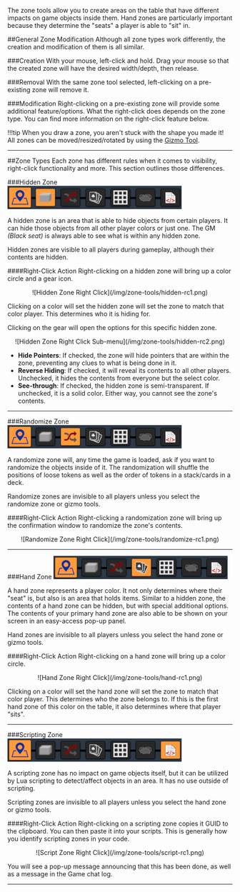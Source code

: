 The zone tools allow you to create areas on the table that have different impacts on game objects inside them. Hand zones are particularly important because they determine the "seats" a player is able to "sit" in.

##General Zone Modification
Although all zone types work differently, the creation and modification of them is all similar.

###Creation
With your mouse, left-click and hold. Drag your mouse so that the created zone will have the desired width/depth, then release.

###Removal
With the same zone tool selected, left-clicking on a pre-existing zone will remove it.

###Modification
Right-clicking on a pre-existing zone will provide some additional feature/options. What the right-click does depends on the zone type. You can find more information on the right-click feature below.

!!!tip
    When you draw a zone, you aren't stuck with the shape you made it! All zones can be moved/resized/rotated by using the [Gizmo Tool](gizmo-tool.md).


---

##Zone Types
Each zone has different rules when it comes to visibility, right-click functionality and more. This section outlines those differences.

###Hidden Zone
![Hidden Zone Menu](/img/zone-tools/hidden-zone-menu.png)

A hidden zone is an area that is able to hide objects from certain players. It can hide those objects from all other player colors or just one. The GM *(Black seat)* is always able to see what is within any hidden zone.

Hidden zones are visible to all players during gameplay, although their contents are hidden.

####Right-Click Action
Right-clicking on a hidden zone will bring up a color circle and a gear icon.

<center>![Hidden Zone Right Click](/img/zone-tools/hidden-rc1.png)</center>

Clicking on a color will set the hidden zone will set the zone to match that color player. This determines who it is hiding for.

Clicking on the gear will open the options for this specific hidden zone.

<center>![Hidden Zone Right Click Sub-menu](/img/zone-tools/hidden-rc2.png)</center>

* **Hide Pointers**: If checked, the zone will hide pointers that are within the zone, preventing any clues to what is being done in it.
* **Reverse Hiding**: If checked, it will reveal its contents to all other players. Unchecked, it hides the contents from everyone but the select color.
* **See-through**: If checked, the hidden zone is semi-transparent. If unchecked, it is a solid color. Either way, you cannot see the zone's contents.




---


###Randomize Zone
![Randomize Zone Menu](/img/zone-tools/randomize-zone-menu.png)

A randomize zone will, any time the game is loaded, ask if you want to randomize the objects inside of it. The randomization will shuffle the positions of loose tokens as well as the order of tokens in a stack/cards in a deck.

Randomize zones are invisible to all players unless you select the randomize zone or gizmo tools.

####Right-Click Action
Right-clicking a randomization zone will bring up the confirmation window to randomize the zone's contents.

<center>![Randomize Zone Right Click](/img/zone-tools/randomize-rc1.png)</center>





---


###Hand Zone
![Hand Zone Menu](/img/zone-tools/hand-zone-menu.png)

A hand zone represents a player color. It not only determines where their "seat" is, but also is an area that holds items. Similar to a hidden zone, the contents of a hand zone can be hidden, but with special additional options. The contents of your primary hand zone are also able to be shown on your screen in an easy-access pop-up panel.

Hand zones are invisible to all players unless you select the hand zone or gizmo tools.

####Right-Click Action
Right-clicking on a hand zone will bring up a color circle.

<center>![Hand Zone Right Click](/img/zone-tools/hand-rc1.png)</center>

Clicking on a color will set the hand zone will set the zone to match that color player. This determines who the zone belongs to. If this is the first hand zone of this color on the table, it also determines where that player "sits".






---


###Scripting Zone
![Script Zone Menu](/img/zone-tools/script-zone-menu.png)

A scripting zone has no impact on game objects itself, but it can be utilized by Lua scripting to detect/affect objects in an area. It has no use outside of scripting.

Scripting zones are invisible to all players unless you select the hand zone or gizmo tools.

####Right-Click Action
Right-clicking on a scripting zone copies it GUID to the clipboard. You can then paste it into your scripts. This is generally how you identify scripting zones in your code.

<center>![Script Zone Right Click](/img/zone-tools/script-rc1.png)</center>

You will see a pop-up message announcing that this has been done, as well as a message in the Game chat log.

---

